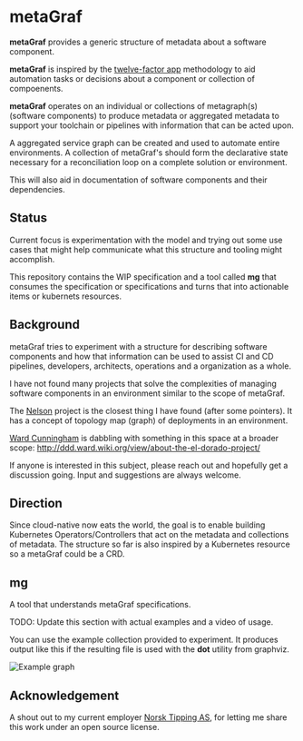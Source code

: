 # metaGraf

**metaGraf** provides a generic structure of metadata about a software component.
 
**metaGraf** is inspired by the <a href="https://12factor.net">twelve-factor app</a> 
methodology to aid automation tasks or decisions about a component or collection of compoenents.  

**metaGraf** operates on an individual or collections of metagraph(s)
 (software components) to produce metadata or aggregated metadata to support 
 your toolchain or pipelines with information that can be acted upon.

A aggregated service graph can be created and used to automate entire
environments. A collection of metaGraf's should form the declarative state
necessary for a reconciliation loop on a complete solution or environment. 

This will also aid in documentation of software components and their dependencies.

## Status

Current focus is experimentation with the model and trying out some use cases
that might help communicate what this structure and tooling might accomplish.

This repository contains the WIP specification and a tool called **mg** 
that consumes the specification or specifications and turns that into 
actionable items or kubernets resources.

## Background

metaGraf tries to experiment with a structure for describing software components
and how that information can be used to assist CI and CD pipelines, developers,
architects, operations and a organization as a whole.

I have not found many projects that solve the complexities of
managing software components in an environment similar to the scope
of metaGraf.

The <a href="https://getnelson.github.io/nelson/">Nelson</a> project is
the closest thing I have found (after some pointers). It has a concept of
topology map (graph) of deployments in an environment.

<a href="http://ddd.ward.wiki.org/view/welcome-visitors/view/ward-cunningham">Ward Cunningham</a> 
is dabbling with something in this space at a broader scope: 
http://ddd.ward.wiki.org/view/about-the-el-dorado-project/

If anyone is  interested in this subject, please reach out and hopefully
get a discussion going. Input and suggestions are always welcome.
  

Direction
-
Since cloud-native now eats the world, the goal is to enable building 
Kubernetes Operators/Controllers that act on the metadata and 
collections of metadata. The structure so far is also inspired by a 
Kubernetes resource so a metaGraf could be a CRD. 

mg
-
A tool that understands metaGraf specifications.

TODO: Update this section with actual examples and a video of usage.

You can use the example collection provided to experiment. It produces output like 
this if the resulting file is used with the **dot** utility from graphviz.

<img src="https://github.com/laetho/metagraf/raw/master/example.png" alt="Example graph">

Acknowledgement
-
A shout out to my current employer <a href="https://www.norsk-tipping.no">Norsk Tipping AS</a>,
for letting me share this work under an open source license.


